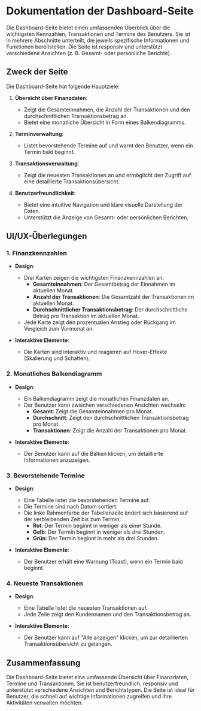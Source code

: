 # Dokumentation der Dashboard-Seite

Die Dashboard-Seite bietet einen umfassenden Überblick über die wichtigsten Kennzahlen, Transaktionen und Termine des Benutzers. Sie ist in mehrere Abschnitte unterteilt, die jeweils spezifische Informationen und Funktionen bereitstellen. Die Seite ist responsiv und unterstützt verschiedene Ansichten (z. B. Gesamt- oder persönliche Berichte).

## Zweck der Seite

Die Dashboard-Seite hat folgende Hauptziele:

1. **Übersicht über Finanzdaten**:
   - Zeigt die Gesamteinnahmen, die Anzahl der Transaktionen und den durchschnittlichen Transaktionsbetrag an.
   - Bietet eine monatliche Übersicht in Form eines Balkendiagramms.

2. **Terminverwaltung**:
   - Listet bevorstehende Termine auf und warnt den Benutzer, wenn ein Termin bald beginnt.

3. **Transaktionsverwaltung**:
   - Zeigt die neuesten Transaktionen an und ermöglicht den Zugriff auf eine detaillierte Transaktionsübersicht.

4. **Benutzerfreundlichkeit**:
   - Bietet eine intuitive Navigation und klare visuelle Darstellung der Daten.
   - Unterstützt die Anzeige von Gesamt- oder persönlichen Berichten.

## UI/UX-Überlegungen

### 1. **Finanzkennzahlen**
- **Design**:
  - Drei Karten zeigen die wichtigsten Finanzkennzahlen an:
    - **Gesamteinnahmen**: Der Gesamtbetrag der Einnahmen im aktuellen Monat.
    - **Anzahl der Transaktionen**: Die Gesamtzahl der Transaktionen im aktuellen Monat.
    - **Durchschnittlicher Transaktionsbetrag**: Der durchschnittliche Betrag pro Transaktion im aktuellen Monat.
  - Jede Karte zeigt den prozentualen Anstieg oder Rückgang im Vergleich zum Vormonat an.

- **Interaktive Elemente**:
  - Die Karten sind interaktiv und reagieren auf Hover-Effekte (Skalierung und Schatten).

### 2. **Monatliches Balkendiagramm**
- **Design**:
  - Ein Balkendiagramm zeigt die monatlichen Finanzdaten an.
  - Der Benutzer kann zwischen verschiedenen Ansichten wechseln:
    - **Gesamt**: Zeigt die Gesamteinnahmen pro Monat.
    - **Durchschnitt**: Zeigt den durchschnittlichen Transaktionsbetrag pro Monat.
    - **Transaktionen**: Zeigt die Anzahl der Transaktionen pro Monat.

- **Interaktive Elemente**:
  - Der Benutzer kann auf die Balken klicken, um detaillierte Informationen anzuzeigen.

### 3. **Bevorstehende Termine**
- **Design**:
  - Eine Tabelle listet die bevorstehenden Termine auf.
  - Die Termine sind nach Datum sortiert.
  - Die linke Rahmenfarbe der Tabellenzeile ändert sich basierend auf der verbleibenden Zeit bis zum Termin:
    - **Rot**: Der Termin beginnt in weniger als einer Stunde.
    - **Gelb**: Der Termin beginnt in weniger als drei Stunden.
    - **Grün**: Der Termin beginnt in mehr als drei Stunden.

- **Interaktive Elemente**:
  - Der Benutzer erhält eine Warnung (Toast), wenn ein Termin bald beginnt.

### 4. **Neueste Transaktionen**
- **Design**:
  - Eine Tabelle listet die neuesten Transaktionen auf.
  - Jede Zeile zeigt den Kundennamen und den Transaktionsbetrag an.

- **Interaktive Elemente**:
  - Der Benutzer kann auf "Alle anzeigen" klicken, um zur detaillierten Transaktionsübersicht zu gelangen.

## Zusammenfassung

Die Dashboard-Seite bietet eine umfassende Übersicht über Finanzdaten, Termine und Transaktionen. Sie ist benutzerfreundlich, responsiv und unterstützt verschiedene Ansichten und Berichtstypen. Die Seite ist ideal für Benutzer, die schnell auf wichtige Informationen zugreifen und ihre Aktivitäten verwalten möchten.